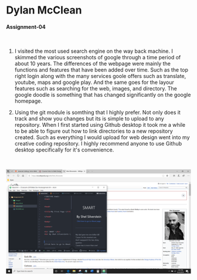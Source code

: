 #  Dylan McClean

####  Assignment-04



<br />


<p>

1. I visited the most used search engine on the way back machine. I skimmed the various screenshots of google through a time period of about 10 years. The differences of the webpage were mainly the functions and features that have been added over time. Such as the top right login along with the many services goole offers such as translate, youtube, maps and google play. And the same goes for the layour features such as searching for the web, images, and directory. The google doodle is something that has changed significantly on the google homepage.

</p>



2. Using the git module is somthing that I highly prefer. Not only does it track and show you changes but its is simple to upload to any repository. When I first started using Github desktop it took me a while to be able to figure out how to link directories to a new repository created. Such as everything I would upload for web design went into my creative coding repository. I highly recommend anyone to use Github desktop specifically for it's convenience.





<br>

![SCREENSHOT OF ASSIGNMENT 4 PROGRESS](screenshot.PNG)
